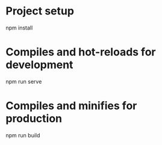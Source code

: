 # Project setup
npm install
# Compiles and hot-reloads for development
npm run serve
# Compiles and minifies for production
npm run build
